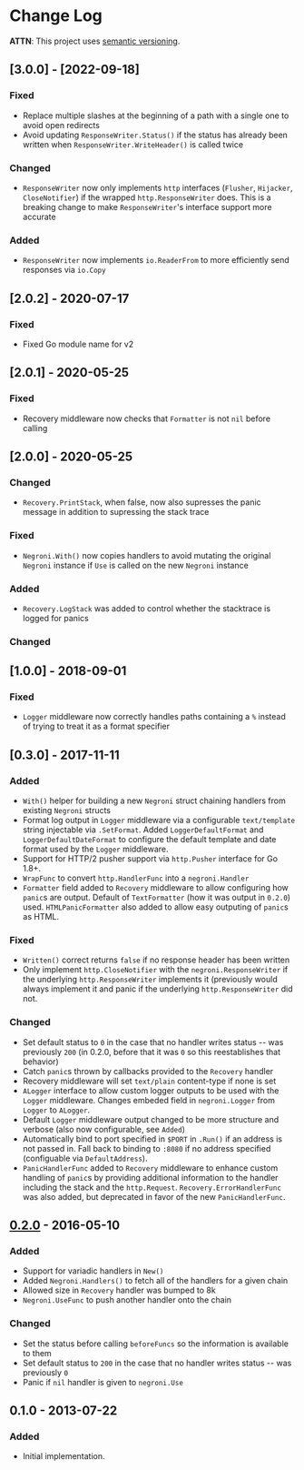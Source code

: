 # Change Log

**ATTN**: This project uses [semantic versioning](http://semver.org/).

## [3.0.0] - [2022-09-18]

### Fixed

- Replace multiple slashes at the beginning of a path with a single one to avoid
  open redirects
- Avoid updating `ResponseWriter.Status()` if the status has already been
  written when `ResponseWriter.WriteHeader()` is called twice

### Changed

- `ResponseWriter` now only implements `http` interfaces (`Flusher`, `Hijacker`,
  `CloseNotifier`) if the wrapped `http.ResponseWriter` does. This is a breaking
  change to make `ResponseWriter`'s interface support more accurate

### Added

- `ResponseWriter` now implements `io.ReaderFrom` to more efficiently send
  responses via `io.Copy`

## [2.0.2] - 2020-07-17

### Fixed

- Fixed Go module name for v2

## [2.0.1] - 2020-05-25

### Fixed

- Recovery middleware now checks that `Formatter` is not `nil` before calling

## [2.0.0] - 2020-05-25

### Changed

- `Recovery.PrintStack`, when false, now also supresses the panic message in
  addition to supressing the stack trace

### Fixed

- `Negroni.With()` now copies handlers to avoid mutating the original `Negroni`
  instance if `Use` is called on the new `Negroni` instance

### Added

- `Recovery.LogStack` was added to control whether the stacktrace is logged for
  panics

### Changed

## [1.0.0] - 2018-09-01

### Fixed
- `Logger` middleware now correctly handles paths containing a `%` instead of trying to treat it as a format specifier

## [0.3.0] - 2017-11-11
### Added
- `With()` helper for building a new `Negroni` struct chaining handlers from
  existing `Negroni` structs
- Format log output in `Logger` middleware via a configurable `text/template`
  string injectable via `.SetFormat`. Added `LoggerDefaultFormat` and
  `LoggerDefaultDateFormat` to configure the default template and date format
  used by the `Logger` middleware.
- Support for HTTP/2 pusher support via `http.Pusher` interface for Go 1.8+.
- `WrapFunc` to convert `http.HandlerFunc` into a `negroni.Handler`
- `Formatter` field added to `Recovery` middleware to allow configuring how
  `panic`s are output. Default of `TextFormatter` (how it was output in
  `0.2.0`) used. `HTMLPanicFormatter` also added to allow easy outputing of
  `panic`s as HTML.

### Fixed
- `Written()` correct returns `false` if no response header has been written
- Only implement `http.CloseNotifier` with the `negroni.ResponseWriter` if the
  underlying `http.ResponseWriter` implements it (previously would always
  implement it and panic if the underlying `http.ResponseWriter` did not.

### Changed
- Set default status to `0` in the case that no handler writes status -- was
  previously `200` (in 0.2.0, before that it was `0` so this reestablishes that
  behavior)
- Catch `panic`s thrown by callbacks provided to the `Recovery` handler
- Recovery middleware will set `text/plain` content-type if none is set
- `ALogger` interface to allow custom logger outputs to be used with the
  `Logger` middleware. Changes embeded field in `negroni.Logger` from `Logger`
  to `ALogger`.
- Default `Logger` middleware output changed to be more structure and verbose
  (also now configurable, see `Added`)
- Automatically bind to port specified in `$PORT` in `.Run()` if an address is
  not passed in. Fall back to binding to `:8080` if no address specified
  (configuable via `DefaultAddress`).
- `PanicHandlerFunc` added to `Recovery` middleware to enhance custom handling
  of `panic`s by providing additional information to the handler including the
  stack and the `http.Request`. `Recovery.ErrorHandlerFunc` was also added, but
  deprecated in favor of the new `PanicHandlerFunc`.

## [0.2.0] - 2016-05-10
### Added
- Support for variadic handlers in `New()`
- Added `Negroni.Handlers()` to fetch all of the handlers for a given chain
- Allowed size in `Recovery` handler was bumped to 8k
- `Negroni.UseFunc` to push another handler onto the chain

### Changed
- Set the status before calling `beforeFuncs` so the information is available to them
- Set default status to `200` in the case that no handler writes status -- was previously `0`
- Panic if `nil` handler is given to `negroni.Use`

## 0.1.0 - 2013-07-22
### Added
- Initial implementation.

[Unreleased]: https://github.com/urfave/negroni/compare/v0.2.0...HEAD
[0.2.0]: https://github.com/urfave/negroni/compare/v0.1.0...v0.2.0

